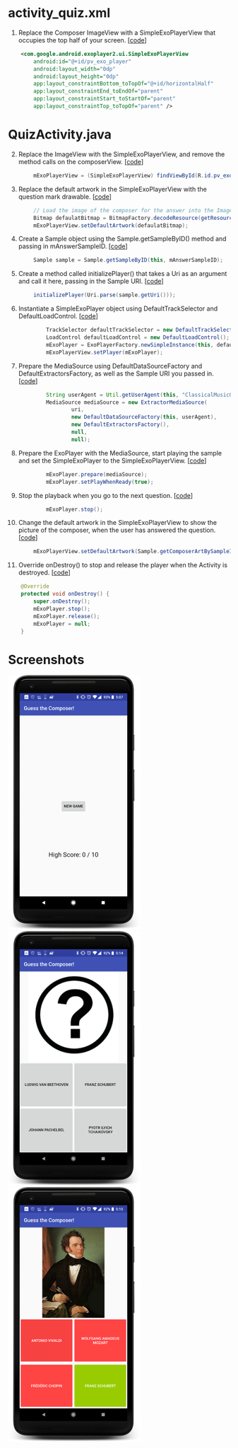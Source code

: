 # activity_quiz.xml
1. Replace the Composer ImageView with a SimpleExoPlayerView that occupies the top half of your screen. [[code][1]]
```xml
    <com.google.android.exoplayer2.ui.SimpleExoPlayerView
        android:id="@+id/pv_exo_player"
        android:layout_width="0dp"
        android:layout_height="0dp"
        app:layout_constraintBottom_toTopOf="@+id/horizontalHalf"
        app:layout_constraintEnd_toEndOf="parent"
        app:layout_constraintStart_toStartOf="parent"
        app:layout_constraintTop_toTopOf="parent" />
```

# QuizActivity.java
2. Replace the ImageView with the SimpleExoPlayerView, and remove the method calls on the composerView. [[code][2]]
```java
        mExoPlayerView = (SimpleExoPlayerView) findViewById(R.id.pv_exo_player);
```

3. Replace the default artwork in the SimpleExoPlayerView with the question mark drawable. [[code][3]]
```java        
        // Load the image of the composer for the answer into the ImageView.
        Bitmap defaulatBitmap = BitmapFactory.decodeResource(getResources(), R.drawable.question_mark);
        mExoPlayerView.setDefaultArtwork(defaulatBitmap);
```

4. Create a Sample object using the Sample.getSampleByID() method and passing in mAnswerSampleID. [[code][4]]
```java
        Sample sample = Sample.getSampleByID(this, mAnswerSampleID);
```

5. Create a method called initializePlayer() that takes a Uri as an argument and call it here, passing in the Sample URI. [[code][5]]
```java
        initializePlayer(Uri.parse(sample.getUri()));
```

6. Instantiate a SimpleExoPlayer object using DefaultTrackSelector and DefaultLoadControl. [[code][6]]
```java
            TrackSelector defaultTrackSelector = new DefaultTrackSelector();
            LoadControl defaultLoadControl = new DefaultLoadControl();
            mExoPlayer = ExoPlayerFactory.newSimpleInstance(this, defaultTrackSelector, defaultLoadControl);
            mExoPlayerView.setPlayer(mExoPlayer);
```

7. Prepare the MediaSource using DefaultDataSourceFactory and DefaultExtractorsFactory, as well as the Sample URI you passed in. [[code][7]]
```java
            String userAgent = Util.getUserAgent(this, "ClassicalMusicQuiz");
            MediaSource mediaSource = new ExtractorMediaSource(
                    uri,
                    new DefaultDataSourceFactory(this, userAgent),
                    new DefaultExtractorsFactory(),
                    null,
                    null);
```

8. Prepare the ExoPlayer with the MediaSource, start playing the sample and set the SimpleExoPlayer to the SimpleExoPlayerView. [[code][8]]
```java
            mExoPlayer.prepare(mediaSource);
            mExoPlayer.setPlayWhenReady(true);
```

9. Stop the playback when you go to the next question. [[code][9]]
```java
            mExoPlayer.stop();
```

10. Change the default artwork in the SimpleExoPlayerView to show the picture of the composer, when the user has answered the question. [[code][10]]
```java
        mExoPlayerView.setDefaultArtwork(Sample.getComposerArtBySampleID(this, mAnswerSampleID));
```

11. Override onDestroy() to stop and release the player when the Activity is destroyed. [[code][11]]
```java
    @Override
    protected void onDestroy() {
        super.onDestroy();
        mExoPlayer.stop();
        mExoPlayer.release();
        mExoPlayer = null;
    }
```

# Screenshots
<img src="https://github.com/aaroncrutchfield/AdvancedAndroid_ClassicalMusicQuiz/blob/TMED.01-Exercise-AddExoPlayer/screenshots/screenshot1.png" width="300">
<img src="https://github.com/aaroncrutchfield/AdvancedAndroid_ClassicalMusicQuiz/blob/TMED.01-Exercise-AddExoPlayer/screenshots/screenshot2.png" width="300">
<img src="https://github.com/aaroncrutchfield/AdvancedAndroid_ClassicalMusicQuiz/blob/TMED.01-Exercise-AddExoPlayer/screenshots/screenshot3.png" width="300">

[1]: https://github.com/aaroncrutchfield/AdvancedAndroid_ClassicalMusicQuiz/blob/6c8379e4ecb05dbdf342beaabfb626b2dd864e1f/app/src/main/res/layout/activity_quiz.xml#L24-L32
[2]: https://github.com/aaroncrutchfield/AdvancedAndroid_ClassicalMusicQuiz/blob/fcded4c54561a6e9156ccbc1c524a6241a9f8027/app/src/main/java/com/example/android/classicalmusicquiz/QuizActivity.java#L68-L69
[3]: https://github.com/aaroncrutchfield/AdvancedAndroid_ClassicalMusicQuiz/blob/fcded4c54561a6e9156ccbc1c524a6241a9f8027/app/src/main/java/com/example/android/classicalmusicquiz/QuizActivity.java#L89-L92
[4]: https://github.com/aaroncrutchfield/AdvancedAndroid_ClassicalMusicQuiz/blob/fcded4c54561a6e9156ccbc1c524a6241a9f8027/app/src/main/java/com/example/android/classicalmusicquiz/QuizActivity.java#L103-L105
[5]: https://github.com/aaroncrutchfield/AdvancedAndroid_ClassicalMusicQuiz/blob/fcded4c54561a6e9156ccbc1c524a6241a9f8027/app/src/main/java/com/example/android/classicalmusicquiz/QuizActivity.java#L106-L107
[6]: https://github.com/aaroncrutchfield/AdvancedAndroid_ClassicalMusicQuiz/blob/fcded4c54561a6e9156ccbc1c524a6241a9f8027/app/src/main/java/com/example/android/classicalmusicquiz/QuizActivity.java#L113-L117
[7]: https://github.com/aaroncrutchfield/AdvancedAndroid_ClassicalMusicQuiz/blob/fcded4c54561a6e9156ccbc1c524a6241a9f8027/app/src/main/java/com/example/android/classicalmusicquiz/QuizActivity.java#L118-L125
[8]: https://github.com/aaroncrutchfield/AdvancedAndroid_ClassicalMusicQuiz/blob/fcded4c54561a6e9156ccbc1c524a6241a9f8027/app/src/main/java/com/example/android/classicalmusicquiz/QuizActivity.java#L126-L128
[9]: https://github.com/aaroncrutchfield/AdvancedAndroid_ClassicalMusicQuiz/blob/fcded4c54561a6e9156ccbc1c524a6241a9f8027/app/src/main/java/com/example/android/classicalmusicquiz/QuizActivity.java#L202-L203
[10]: https://github.com/aaroncrutchfield/AdvancedAndroid_ClassicalMusicQuiz/blob/fcded4c54561a6e9156ccbc1c524a6241a9f8027/app/src/main/java/com/example/android/classicalmusicquiz/QuizActivity.java#L217-L218
[11]: https://github.com/aaroncrutchfield/AdvancedAndroid_ClassicalMusicQuiz/blob/fcded4c54561a6e9156ccbc1c524a6241a9f8027/app/src/main/java/com/example/android/classicalmusicquiz/QuizActivity.java#L238-L245
